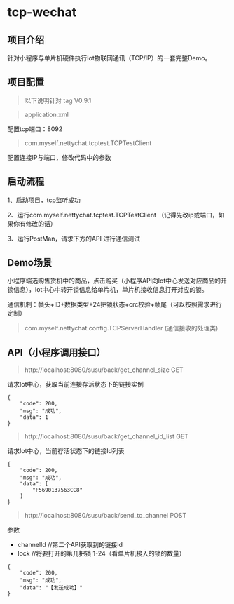 # tcp-wechat

## 项目介绍

针对小程序与单片机硬件执行Iot物联网通讯（TCP/IP）的一套完整Demo。

## 项目配置

> 以下说明针对 tag V0.9.1

> application.xml 

配置tcp端口：8092

> com.myself.nettychat.tcptest.TCPTestClient

配置连接IP与端口，修改代码中的参数

## 启动流程

1、启动项目，tcp监听成功

2、运行com.myself.nettychat.tcptest.TCPTestClient （记得先改ip或端口，如果你有修改的话）

3、运行PostMan，请求下方的API 进行通信测试

## Demo场景

小程序端选购售货机中的商品，点击购买（小程序API向Iot中心发送对应商品的开锁信息），Iot中心中转开锁信息给单片机，单片机接收信息打开对应的锁。

通信机制：帧头+ID+数据类型+24把锁状态+crc校验+帧尾（可以按照需求进行定制）

> com.myself.nettychat.config.TCPServerHandler (通信接收的处理类)


## API（小程序调用接口）

> http://localhost:8080/susu/back/get_channel_size  GET

请求Iot中心，获取当前连接存活状态下的链接实例

```
{
    "code": 200,
    "msg": "成功",
    "data": 1
}
```

> http://localhost:8080/susu/back/get_channel_id_list  GET

请求Iot中心，当前存活状态下的链接Id列表

```
{
    "code": 200,
    "msg": "成功",
    "data": [
        "F5690137563CC8"
    ]
}
```

> http://localhost:8080/susu/back/send_to_channel  POST

参数
* channelId //第二个API获取到的链接Id 
* lock //将要打开的第几把锁   1-24（看单片机接入的锁的数量）

```
{
    "code": 200,
    "msg": "成功",
    "data": "【发送成功】"
}
```

